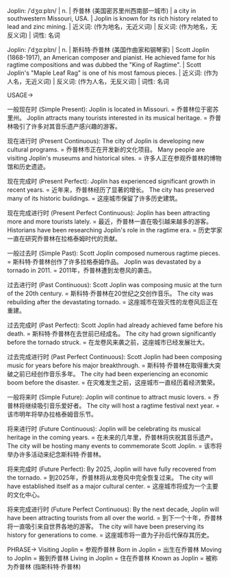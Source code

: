 Joplin: /ˈdʒɑːplɪn/ | n. | 乔普林 (美国密苏里州西南部一城市) |  a city in southwestern Missouri, USA.  | Joplin is known for its rich history related to lead and zinc mining. | 近义词: (作为地名，无近义词) | 反义词: (作为地名，无反义词) | 词性: 名词

Joplin: /ˈdʒɑːplɪn/ | n. | 斯科特·乔普林 (美国作曲家和钢琴家) | Scott Joplin (1868-1917), an American composer and pianist. He achieved fame for his ragtime compositions and was dubbed the "King of Ragtime". | Scott Joplin's "Maple Leaf Rag" is one of his most famous pieces. | 近义词: (作为人名，无近义词) | 反义词: (作为人名，无反义词) | 词性: 名词


USAGE->

一般现在时 (Simple Present):
Joplin is located in Missouri. = 乔普林位于密苏里州。
Joplin attracts many tourists interested in its musical heritage. = 乔普林吸引了许多对其音乐遗产感兴趣的游客。

现在进行时 (Present Continuous):
The city of Joplin is developing new cultural programs. = 乔普林市正在开发新的文化项目。
Many people are visiting Joplin's museums and historical sites. = 许多人正在参观乔普林的博物馆和历史遗迹。

现在完成时 (Present Perfect):
Joplin has experienced significant growth in recent years. = 近年来，乔普林经历了显著的增长。
The city has preserved many of its historic buildings. = 这座城市保留了许多历史建筑。

现在完成进行时 (Present Perfect Continuous):
Joplin has been attracting more and more tourists lately. = 最近，乔普林一直在吸引越来越多的游客。
Historians have been researching Joplin's role in the ragtime era. = 历史学家一直在研究乔普林在拉格泰姆时代的贡献。

一般过去时 (Simple Past):
Scott Joplin composed numerous ragtime pieces. = 斯科特·乔普林创作了许多拉格泰姆作品。
Joplin was devastated by a tornado in 2011. = 2011年，乔普林遭到龙卷风的袭击。

过去进行时 (Past Continuous):
Scott Joplin was composing music at the turn of the 20th century. = 斯科特·乔普林在20世纪之交创作音乐。
The city was rebuilding after the devastating tornado. = 这座城市在毁灭性的龙卷风后正在重建。


过去完成时 (Past Perfect):
Scott Joplin had already achieved fame before his death. = 斯科特·乔普林在去世前已经成名。
The city had grown significantly before the tornado struck. = 在龙卷风来袭之前，这座城市已经发展壮大。

过去完成进行时 (Past Perfect Continuous):
Scott Joplin had been composing music for years before his major breakthrough. = 斯科特·乔普林在取得重大突破之前已经创作音乐多年。
The city had been experiencing an economic boom before the disaster. = 在灾难发生之前，这座城市一直经历着经济繁荣。

一般将来时 (Simple Future):
Joplin will continue to attract music lovers. = 乔普林将继续吸引音乐爱好者。
The city will host a ragtime festival next year. = 该市明年将举办拉格泰姆音乐节。


将来进行时 (Future Continuous):
Joplin will be celebrating its musical heritage in the coming years. = 在未来的几年里，乔普林将庆祝其音乐遗产。
The city will be hosting many events to commemorate Scott Joplin. = 该市将举办许多活动来纪念斯科特·乔普林。

将来完成时 (Future Perfect):
By 2025, Joplin will have fully recovered from the tornado. = 到2025年，乔普林将从龙卷风中完全恢复过来。
The city will have established itself as a major cultural center. = 这座城市将成为一个主要的文化中心。

将来完成进行时 (Future Perfect Continuous):
By the next decade, Joplin will have been attracting tourists from all over the world. = 到下一个十年，乔普林将一直吸引来自世界各地的游客。
The city will have been preserving its history for generations to come. = 这座城市将一直为子孙后代保存其历史。


PHRASE->
Visiting Joplin = 参观乔普林
Born in Joplin = 出生在乔普林
Moving to Joplin = 搬到乔普林
Living in Joplin = 住在乔普林
Known as Joplin = 被称为乔普林 (指斯科特·乔普林)

